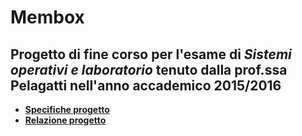 # Membox

## Progetto di fine corso per l'esame di *Sistemi operativi e laboratorio* tenuto dalla prof.ssa Pelagatti nell'anno accademico 2015/2016

+ <b>[Specifiche progetto](https://nbviewer.jupyter.org/github/MatteoGio/Membox/blob/master/membox16.pdf)</b>
+ <b>[Relazione progetto](https://nbviewer.jupyter.org/github/MatteoGio/Membox/blob/master/relazione.pdf)</b>

